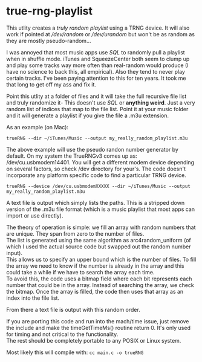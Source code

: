 # true-rng-playlist

This utlity creates a *truly random playlist* using a TRNG device.  It will also work if pointed at */dev/random* or */dev/urandom* but won't be as random as they are mostly pseudo-random...

I was annoyed that most music apps use *SQL* to randomly pull a playlist when in shuffle mode.  iTunes and SqueezeCenter both seem to clump up and play some tracks way more often than real-random would produce (I have no science to back this, all empirical).  Also they tend to never play certain tracks.  I've been paying attention to this for ten years.  It took me that long to get off my ass and fix it.

Point this utlity at a folder of files and it will take the full recursive file list and truly randomize it-  This doesn't use *SQL* or **anything weird**.  Just a very random list of indices that map to the file list.  Point it at your music folder and it will generate a playlist if you give the file a .m3u extension.

As an example (on Mac):

`trueRNG --dir ~/iTunes/Music --output my_really_random_playlist.m3u`

The above example will use the pseudo randon number generator by default.  On my system the TrueRNGv3 comes up as: /dev/cu.usbmodem14401.  You will get a different modem device depending on several factors, so check /dev directory for your's.  The code doesn't incorporate any platform specific code to find a particular TRNG device.

`trueRNG --device /dev/cu.usbmodemXXXXX --dir ~/iTunes/Music --output my_really_random_playlist.m3u`

A text file is output which simply lists the paths.  This is a stripped down version of the .m3u file format (which is a music playlist that most apps can import or use directly).

The theory of operation is simple:  we fill an array with random numbers that are unique.  They span from zero to the number of files.  
The list is generated using the same algorithm as arc4random_uniform (of which I used the actual source code but swapped out the random number input).  
This allows us to specify an upper bound which is the number of files.  To fill the array we need to know if the number is already in the array and this could take a while if we have to search the array each time.  
To avoid this, the code uses a bitmap field where each bit represents each number that could be in the array.  Instead of searching the array, we check the bitmap.  Once the array is filled, the code then uses that array as an index into the file list.  

From there a text file is output with this random order.

If you are porting this code and run into the mach/time issue, just remove the include and make the timeGetTimeMs() routine return 0.  It's only used for timing and not critical to the functionality.  
The rest should be completely portable to any POSIX or Linux system.  

Most likely this will compile with:
`cc main.c -o trueRNG`
